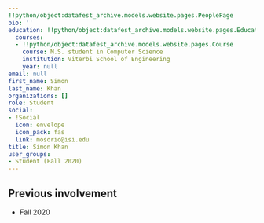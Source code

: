 ```yaml
---
!!python/object:datafest_archive.models.website.pages.PeoplePage
bio: ''
education: !!python/object:datafest_archive.models.website.pages.Education
  courses:
  - !!python/object:datafest_archive.models.website.pages.Course
    course: M.S. student in Computer Science
    institution: Viterbi School of Engineering
    year: null
email: null
first_name: Simon
last_name: Khan
organizations: []
role: Student
social:
- !Social
  icon: envelope
  icon_pack: fas
  link: mosorio@isi.edu
title: Simon Khan
user_groups:
- Student (Fall 2020)
---
```



## Previous involvement

* Fall 2020


